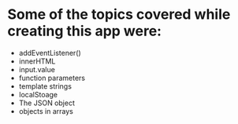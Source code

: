 # Some of the topics covered while creating this app were:
- addEventListener()
- innerHTML
- input.value
- function parameters
- template strings
- localStoage
- The JSON object
- objects in arrays
